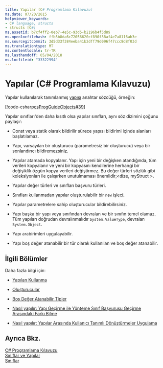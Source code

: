 ```yaml
---
title: Yapılar (C# Programlama Kılavuzu)
ms.date: 07/20/2015
helpviewer_keywords:
- C# language, structs
- structs [C#]
ms.assetid: b7cf4ff2-0eb7-4e5c-93d5-b2196b4f5d89
ms.openlocfilehash: ffb5b8da6c72056620cf890f38af4e7a8116ab3e
ms.sourcegitcommit: 3d5d33f384eeba41b2dff79d096f47ccc8d8f03d
ms.translationtype: MT
ms.contentlocale: tr-TR
ms.lasthandoff: 05/04/2018
ms.locfileid: "33322994"
---
```

# <a name="structs-c-programming-guide"></a>Yapılar (C# Programlama Kılavuzu)
Yapılar kullanılarak tanımlanmış [yapısı](../../../csharp/language-reference/keywords/struct.md) anahtar sözcüğü, örneğin:  
  
 [!code-csharp[csProgGuideObjects#39](../../../csharp/programming-guide/classes-and-structs/codesnippet/CSharp/structs_1.cs)]  
  
 Yapılar sınıfları'den daha kısıtlı olsa yapılar sınıfları, aynı söz dizimini çoğunu paylaşır:  
  
-   Const veya statik olarak bildirilir sürece yapısı bildirimi içinde alanları başlatılamaz.  
  
-   Yapı, varsayılan bir oluşturucu (parametresiz bir oluşturucu) veya bir sonlandırıcı bildiremezsiniz.  
  
-   Yapılar atamada kopyalanır. Yapı için yeni bir değişken atandığında, tüm verileri kopyalanır ve yeni bir kopyasını kendilerine herhangi bir değişiklik özgün kopya verileri değiştirmez. Bu değer türleri sözlük gibi koleksiyonları ile çalışırken unutulmaması önemlidir;\<dize, myStruct >.  
  
-   Yapılar değer türleri ve sınıfları başvuru türleri.  
  
-   Sınıfları kullanmadan yapılar oluşturulabilir bir `new` işleci.  
  
-   Yapılar parametrelere sahip oluşturucular bildirebilirsiniz.  
  
-   Yapı başka bir yapı veya sınıfından devralan ve bir sınıfın temel olamaz. Tüm yapıları doğrudan devralınmalıdır `System.ValueType`, devralan `System.Object`.  
  
-   Yapı arabirimleri uygulayabilir.  
  
-   Yapı boş değer atanabilir bir tür olarak kullanılan ve boş değer atanabilir.  
  
## <a name="related-sections"></a>İlgili Bölümler  
 Daha fazla bilgi için:  
  
-   [Yapıları Kullanma](../../../csharp/programming-guide/classes-and-structs/using-structs.md)  
  
-   [Oluşturucular](../../../csharp/programming-guide/classes-and-structs/constructors.md)  
  
-   [Boş Değer Atanabilir Tipler](../../../csharp/programming-guide/nullable-types/index.md)  
  
-   [Nasıl yapılır: Yapı Geçirme ile Yönteme Sınıf Başvurusu Geçirme Arasındaki Farkı Bilme](../../../csharp/programming-guide/classes-and-structs/how-to-know-the-difference-passing-a-struct-and-passing-a-class-to-a-method.md)  
  
-   [Nasıl yapılır: Yapılar Arasında Kullanıcı Tanımlı Dönüştürmeler Uygulama](../../../csharp/programming-guide/statements-expressions-operators/how-to-implement-user-defined-conversions-between-structs.md)  
  
## <a name="see-also"></a>Ayrıca Bkz.  
 [C# Programlama Kılavuzu](../../../csharp/programming-guide/index.md)  
 [Sınıflar ve Yapılar](../../../csharp/programming-guide/classes-and-structs/index.md)  
 [Sınıflar](../../../csharp/programming-guide/classes-and-structs/classes.md)
